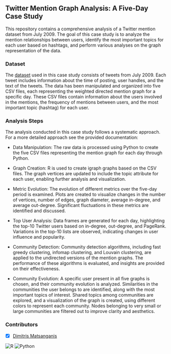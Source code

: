 ## Twitter Mention Graph Analysis: A Five-Day Case Study

This repository contains a comprehensive analysis of a Twitter mention dataset from July 2009. The goal of this case study is to analyze the mention relationships between users, identify the most important topics for each user based on hashtags, and perform various analyses on the graph representation of the data.

### Dataset
The [dataset](https://drive.google.com/file/d/1RjWUg-6KrVOjJPZHHQg-h_9gSSWZUPn-/view) used in this case study consists of tweets from July 2009. Each tweet includes information about the time of posting, user handles, and the text of the tweets. The data has been manipulated and organized into five CSV files, each representing the weighted directed mention graph for a specific day. These CSV files contain information about the users involved in the mentions, the frequency of mentions between users, and the most important topic (hashtag) for each user.

### Analysis Steps
The analysis conducted in this case study follows a systematic approach. For a more detailed approach see the provided documentation:

* Data Manipulation: The raw data is processed using Python to create the five CSV files representing the mention graph for each day through Python.
 
* Graph Creation: R is used to create igraph graphs based on the CSV files. The graph vertices are updated to include the topic attribute for each user, enabling further analysis and visualization.

* Metric Evolution: The evolution of different metrics over the five-day period is examined. Plots are created to visualize changes in the number of vertices, number of edges, graph diameter, average in-degree, and average out-degree. Significant fluctuations in these metrics are identified and discussed.

* Top User Analysis: Data frames are generated for each day, highlighting the top-10 Twitter users based on in-degree, out-degree, and PageRank. Variations in the top-10 lists are observed, indicating changes in user influence and popularity.

* Community Detection: Community detection algorithms, including fast greedy clustering, infomap clustering, and Louvain clustering, are applied to the undirected versions of the mention graphs. The performance of these algorithms is evaluated, and insights are provided on their effectiveness.

* Community Evolution: A specific user present in all five graphs is chosen, and their community evolution is analyzed. Similarities in the communities the user belongs to are identified, along with the most important topics of interest. Shared topics among communities are explored, and a visualization of the graph is created, using different colors to represent each community. Nodes belonging to very small or large communities are filtered out to improve clarity and aesthetics.

### Contributors

- [x] [Dimitris Matsanganis](https://github.com/dmatsanganis)

![R](https://img.shields.io/badge/r-%23276DC3.svg?style=for-the-badge&logo=r&logoColor=white)
![Python](https://img.shields.io/badge/python-3670A0?style=for-the-badge&logo=python&logoColor=ffdd54)
